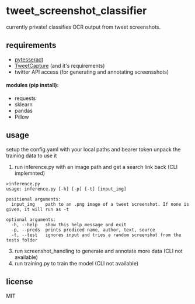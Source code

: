 # tweet_screenshot_classifier
currently private! classifies OCR output from tweet screenshots.

## requirements
* [pytesseract](github.com/madmaze/pytesseract)
* [TweetCapture](github.com/Xacnio/tweetcapture) (and it's requirements)
* twitter API access (for generating and annotating screensshots)

#### modules (pip install):
* requests 
* sklearn
* pandas
* Pillow

## usage
setup the config.yaml with your local paths and bearer token
unpack the training data to use it
1. run inference.py with an image path and get a search link back (CLI implemnted)
```
>inference.py
usage: inference.py [-h] [-p] [-t] [input_img]

positional arguments:
  input_img    path to an .png image of a tweet screenshot. If none is given, it will run as -t

optional arguments:
  -h, --help   show this help message and exit
  -p, --preds  prints prediced name, author, text, source
  -t, --test   ignores input and tries a random screenshot from the tests folder
```

3. run screenshot_handling to generate and annotate more data (CLI not available)
4. run training.py to train the model (CLI not available)

## license
MIT
